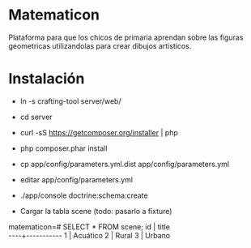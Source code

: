 Matematicon
======================

Plataforma para que los chicos de primaria aprendan sobre las figuras geometricas utilizandolas para crear dibujos artisticos.

Instalación
======================

* ln -s crafting-tool server/web/

* cd server

* curl -sS https://getcomposer.org/installer | php

* php composer.phar install

* cp app/config/parameters.yml.dist app/config/parameters.yml

* editar app/config/parameters.yml

* ./app/console doctrine:schema:create

* Cargar la tabla scene (todo: pasarlo a fixture)

matematicon=# SELECT * FROM scene;
 id |   title   
 ----+-----------
   1 |  Acuático
   2 | Rural
   3 | Urbano
